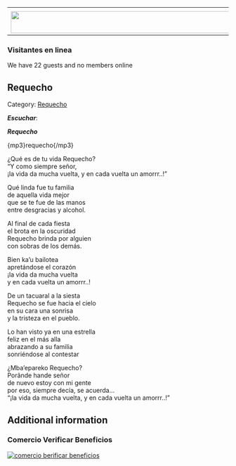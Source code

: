 <table><tbody><tr><td><center></center></td></tr><tr><td><center><a href="https://www.corrientes.gov.ar/" target="_blank"><img src="http://descubrircorrientes.com.ar/2012/index.php/2399-cultura/4-musica/los-antecedentes-instrumentales-y-los-musicos-chamameceros/banner-corrientes.jpg" width="580" height="50" alt=""></a></center></td></tr></tbody></table>

### Visitantes en linea

We have 22 guests and no members online

## Requecho

Category: [Requecho](http://descubrircorrientes.com.ar/2012/index.php/2399-cultura/4-musica/los-antecedentes-instrumentales-y-los-musicos-chamameceros/requecho)

_**Escuchar**_:

_**Requecho**_

{mp3}requecho{/mp3}

¿Qué es de tu vida Requecho?  
“Y como siempre señor,  
¡la vida da mucha vuelta, y en cada vuelta un amorrr..!”

Qué linda fue tu familia  
de aquella vida mejor  
que se te fue de las manos  
entre desgracias y alcohol.

Al final de cada fiesta  
el brota en la oscuridad  
Requecho brinda por alguien  
con sobras de los demás.

Bien ka’u bailotea  
apretándose el corazón  
¡la vida da mucha vuelta  
y en cada vuelta un amorrr..!

De un tacuaral a la siesta  
Requecho se fue hacia el cielo  
en su cara una sonrisa  
y la tristeza en el pueblo.

Lo han visto ya en una estrella  
feliz en el más alla  
abrazando a su familia  
sonriéndose al contestar

¿Mba’epareko Requecho?  
Porãnde hande señor  
de nuevo estoy con mi gente  
por eso, siempre decía, se acuerda...  
“¡la vida da mucha vuelta, y en cada vuelta un amorrr..!”

## Additional information

### Comercio Verificar Beneficios

[![comercio berificar beneficios](http://descubrircorrientes.com.ar/2012/index.php/2399-cultura/4-musica/los-antecedentes-instrumentales-y-los-musicos-chamameceros/images/botones_beneficios/comercio_berificar_beneficios.png)](http://descubrircomercio.zapto.org/)
